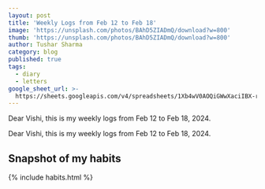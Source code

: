 ```yaml
---
layout: post
title: 'Weekly Logs from Feb 12 to Feb 18'
image: 'https://unsplash.com/photos/BAhD5ZIADmQ/download?w=800'
thumb: 'https://unsplash.com/photos/BAhD5ZIADmQ/download?w=800'
author: Tushar Sharma
category: blog
published: true
tags:
  - diary
  - letters
google_sheet_url: >-
  https://sheets.googleapis.com/v4/spreadsheets/1Xb4wV0AOQiGWwXaciIBX-rkFebzg8DlAcRcClshyAnA/values/Habits!A77:T89?alt=json&key=AIzaSyCgYRKf_apK3TUSYGO9WhQ5dN-ukY4H0gw
---
```


Dear Vishi, this is my weekly logs from Feb 12 to Feb 18, 2024.<!-- truncate_here -->

Dear Vishi, this is my weekly logs from Feb 12 to Feb 18, 2024.


## Snapshot of my habits

{% include habits.html %}
